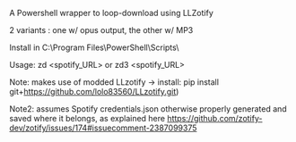 A Powershell wrapper to loop-download using LLZotify

2 variants : one w/ opus output, the other w/ MP3

Install in C:\Program Files\PowerShell\Scripts\

Usage:   zd <spotify_URL>
     or zd3 <spotify_URL>

Note: makes use of modded LLzotify -> install: pip install git+https://github.com/lolo83560/LLzotify.git)

Note2: assumes Spotify credentials.json otherwise properly generated and saved where it belongs, as explained here https://github.com/zotify-dev/zotify/issues/174#issuecomment-2387099375

